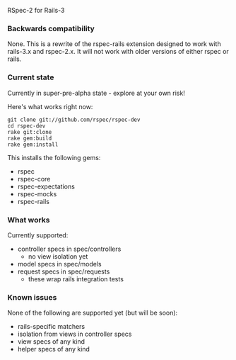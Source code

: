 RSpec-2 for Rails-3

### Backwards compatibility

None. This is a rewrite of the rspec-rails extension designed to work
with rails-3.x and rspec-2.x. It will not work with older versions of
either rspec or rails.

### Current state

Currently in super-pre-alpha state - explore at your own risk!

Here's what works right now:

    git clone git://github.com/rspec/rspec-dev
    cd rspec-dev
    rake git:clone
    rake gem:build
    rake gem:install

This installs the following gems:

* rspec
* rspec-core
* rspec-expectations
* rspec-mocks
* rspec-rails

### What works

Currently supported:

* controller specs in spec/controllers
  * no view isolation yet
* model specs in spec/models
* request specs in spec/requests
  * these wrap rails integration tests

### Known issues

None of the following are supported yet (but will be soon):

* rails-specific matchers
* isolation from views in controller specs
* view specs of any kind
* helper specs of any kind




